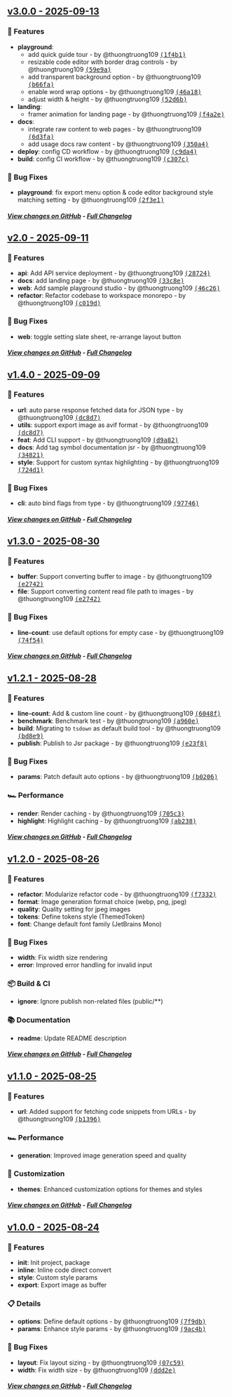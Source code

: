 ## [v3.0.0 - 2025-09-13](https://github.com/thuongtruong109/flashot/releases/tag/v3.0.0)

### 🚀 Features

- **playground**:
  - add quick guide tour - by @thuongtruong109 [<samp>(1f4b1)</samp>]()
  - resizable code editor with border drag controls - by @thuongtruong109 [<samp>(59e9a)</samp>](https://github.com/thuongtruong109/flashot/commit/59e9af620c24a9516cc9bc428112e3fafe14b72f)
  - add transparent background option - by @thuongtruong109 [<samp>(b66fa)</samp>](https://github.com/thuongtruong109/flashot/commit/b66fa2e26723e38d9261416e837350c8b2c0dbf4)
  - enable word wrap options - by @thuongtruong109 [<samp>(46a18)</samp>](https://github.com/thuongtruong109/flashot/commit/46a18bd436ab01bbd379793b19898ab8a2a65946)
  - adjust width & height - by @thuongtruong109 [<samp>(52d6b)</samp>](https://github.com/thuongtruong109/flashot/commit/52d6be981e1161311ddc88d496b24a0d38b40b07)
- **landing**:
  - framer animation for landing page - by @thuongtruong109 [<samp>(f4a2e)</samp>]()
- **docs**:
  - integrate raw content to web pages - by @thuongtruong109 [<samp>(6d3fa)</samp>](https://github.com/thuongtruong109/flashot/commit/6d3fa44e6a6900d0faa14404c540898488ae0dfb)
  - add usage docs raw content - by @thuongtruong109 [<samp>(350a4)</samp>](https://github.com/thuongtruong109/flashot/commit/350a44d0834dde1be1d376fdee7e49dd4ff6480c)
- **deploy**: config CD workflow - by @thuongtruong109 [<samp>(c9da4)</samp>](https://github.com/thuongtruong109/flashot/commit/c9da407707397c63553fb0575cde8558bab70b93)
- **build**: config CI workflow - by @thuongtruong109 [<samp>(c307c)</samp>](https://github.com/thuongtruong109/flashot/commit/c307c51d3cb9cf5ba08de2f7bf9c39543a31aab9)

### 🐞 Bug Fixes

- **playground**: fix export menu option & code editor background style matching setting - by @thuongtruong109 [<samp>(2f3e1)</samp>](1)

##### [View changes on GitHub](https://github.com/thuongtruong109/flashot/compare/v2.0.0...v3.0.0) - [Full Changelog](https://github.com/thuongtruong109/flashot/commits/v3.0.0)

## [v2.0 - 2025-09-11](https://github.com/thuongtruong109/flashot/releases/tag/v2.0.0)

### 🚀 Features

- **api**: Add API service deployment - by @thuongtruong109 [<samp>(28724)</samp>](https://github.com/thuongtruong109/flashot/commit/28724cde6091b5135f8de624510244b706765076)
- **docs**: add landing page - by @thuongtruong109 [<samp>(33c8e)</samp>](https://github.com/thuongtruong109/flashot/commit/33c8e77580cbff104125642ebe7fc55be2253963)
- **web**: Add sample playground studio - by @thuongtruong109 [<samp>(46c26)</samp>](https://github.com/thuongtruong109/flashot/commit/46c26cdf4127e5b2a01e5bc48945975e9c3aff18)
- **refactor**: Refactor codebase to workspace monorepo - by @thuongtruong109 [<samp>(c019d)</samp>](https://github.com/thuongtruong109/flashot/commit/c019d61bfd82c01293563139ba13d5e59a2f443f)

### 🐞 Bug Fixes

- **web**: toggle setting slate sheet, re-arrange layout button

##### [View changes on GitHub](https://github.com/thuongtruong109/flashot/compare/v1.4.0...v2.0.0) - [Full Changelog](https://github.com/thuongtruong109/flashot/commits/v2.0.0)

## [v1.4.0 - 2025-09-09](https://github.com/thuongtruong109/flashot/releases/tag/v1.4.0)

### 🚀 Features

- **url**: auto parse response fetched data for JSON type - by @thuongtruong109 [<samp>(dc8d7)</samp>](https://github.com/thuongtruong109/flashot/commit/dc8d751abf160fede96057c73316346742fe98fc)
- **utils**: support export image as avif format - by @thuongtruong109 [<samp>(dc8d7)</samp>](https://github.com/thuongtruong109/flashot/commit/dc8d751abf160fede96057c73316346742fe98fc)
- **feat**: Add CLI support - by @thuongtruong109 [<samp>(d9a82)</samp>](https://github.com/thuongtruong109/flashot/commit/d9a82ecf766468c7c958e9eb47efad3ca37871e0)
- **docs**: Add tag symbol documentation jsr - by @thuongtruong109 [<samp>(34821)</samp>](https://github.com/thuongtruong109/flashot/commit/34821b2e2da1fd1f07be77efb12bc17c074d68cb)
- **style**: Support for custom syntax highlighting - by @thuongtruong109 [<samp>(724d1)</samp>](https://github.com/thuongtruong109/flashot/commit/724d1ec05c228c2d3cfeac874f31b294833371ea)

### 🐞 Bug Fixes

- **cli**: auto bind flags from type - by @thuongtruong109 [<samp>(97746)</samp>](https://github.com/thuongtruong109/flashot/commit/977466249d82c1797ced489ca0688b1758623c89)

##### [View changes on GitHub](https://github.com/thuongtruong109/flashot/compare/v1.3.0...v1.4.0) - [Full Changelog](https://github.com/thuongtruong109/flashot/commits/v1.4.0)

## [v1.3.0 - 2025-08-30](https://github.com/thuongtruong109/flashot/releases/tag/v1.3.0)

### 🚀 Features

- **buffer**: Support converting buffer to image - by @thuongtruong109 [<samp>(e2742)</samp>](https://github.com/thuongtruong109/flashot/commit/e2742815596a65513a8ce86dc3c789b231ac4346)
- **file**: Support converting content read file path to images - by @thuongtruong109 [<samp>(e2742)</samp>](https://github.com/thuongtruong109/flashot/commit/e2742815596a65513a8ce86dc3c789b231ac4346)

### 🐞 Bug Fixes

- **line-count**: use default options for empty case - by @thuongtruong109 [<samp>(74f54)</samp>](https://github.com/thuongtruong109/flashot/commit/74f54d293c8fc97ecd3c7a2be71220efd2889d65)

##### [View changes on GitHub](https://github.com/thuongtruong109/flashot/compare/v1.2.1...v1.3.0) - [Full Changelog](https://github.com/thuongtruong109/flashot/commits/v1.3.0_)

## [v1.2.1 - 2025-08-28](https://github.com/thuongtruong109/flashot/releases/tag/v1.2.1)

### 🚀 Features

- **line-count**: Add & custom line count - by @thuongtruong109 [<samp>(6048f)</samp>](https://github.com/thuongtruong109/flashot/commit/6048f393de5a4a591ddb6e7a1618bca240b97c1d)
- **benchmark**: Benchmark test - by @thuongtruong109 [<samp>(a960e)</samp>](https://github.com/thuongtruong109/flashot/commit/a960e9f5d24a010b7397cf1582060d5c3e24df24)
- **build**: Migrating to `tsdown` as default build tool - by @thuongtruong109 [<samp>(bd8e9)</samp>](https://github.com/thuongtruong109/flashot/commit/bd8e95e23e73b8251703f2b1edf079d00fbbfbf6)
- **publish**: Publish to Jsr package - by @thuongtruong109 [<samp>(e23f8)</samp>](https://github.com/thuongtruong109/flashot/commit/e23f8348a736b02e54dfb9a87a5e43be57566025)

### 🐞 Bug Fixes

- **params**: Patch default auto options - by @thuongtruong109 [<samp>(b0206)</samp>](https://github.com/thuongtruong109/flashot/commit/b02067c6cde3b546393e4fd966224257d3e9f12e)

### 🏎 Performance

- **render**: Render caching - by @thuongtruong109 [<samp>(705c3)</samp>](https://github.com/thuongtruong109/flashot/commit/705c338e3173a89ea20161516a90526ca11aa0f8)
- **highlight**: Highlight caching - by @thuongtruong109 [<samp>(ab238)</samp>](https://github.com/thuongtruong109/flashot/commit/ab238af0b4d197d9d3604550a87987e64eedcaff)

##### [View changes on GitHub](https://github.com/thuongtruong109/flashot/compare/v1.2.0...v1.2.1) - [Full Changelog](https://github.com/thuongtruong109/flashot/commits/v1.2.1)

## [v1.2.0 - 2025-08-26](https://github.com/thuongtruong109/flashot/releases/tag/v1.2.0)

### 🚀 Features

- **refactor**: Modularize refactor code - by @thuongtruong109 [<samp>(f7332)</samp>](https://github.com/thuongtruong109/flashot/commit/f7332a493590b8f74485da727b7d54e23decb614)
- **format**: Image generation format choice (webp, png, jpeg)
- **quality**: Quality setting for jpeg images
- **tokens**: Define tokens style (ThemedToken)
- **font**: Change default font family (JetBrains Mono)

### 🐞 Bug Fixes

- **width**: Fix width size rendering
- **error**: Improved error handling for invalid input

### 📦 Build & CI

- **ignore**: Ignore publish non-related files (public/\*\*)

### 📚 Documentation

- **readme**: Update README description

##### [View changes on GitHub](https://github.com/thuongtruong109/flashot/compare/v1.1.0...v1.2.0) - [Full Changelog](https://github.com/thuongtruong109/flashot/commits/v1.2.0)

## [v1.1.0 - 2025-08-25](https://github.com/thuongtruong109/flashot/releases/tag/v1.1.0)

### 🚀 Features

- **url**: Added support for fetching code snippets from URLs - by @thuongtruong109 [<samp>(b1396)</samp>](https://github.com/thuongtruong109/flashot/commit/b1396d761c58415a77a7e68a9bb966f217762a10)

### 🏎 Performance

- **generation**: Improved image generation speed and quality

### 🎨 Customization

- **themes**: Enhanced customization options for themes and styles

##### [View changes on GitHub](https://github.com/thuongtruong109/flashot/compare/v1.0.0...v1.1.0) - [Full Changelog](https://github.com/thuongtruong109/flashot/commits/v1.1.0)

## [v1.0.0 - 2025-08-24](https://github.com/thuongtruong109/flashot/releases/tag/v1.0.0)

### 🚀 Features

- **init**: Init project, package
- **inline**: Inline code direct convert
- **style**: Custom style params
- **export**: Export image as buffer

### 📋 Details

- **options**: Define default options - by @thuongtruong109 [<samp>(7f9db)</samp>](https://github.com/thuongtruong109/flashot/commit/7f9dbe0f74c5b4f18a3594bb8e09b441bbe55d80)
- **params**: Enhance style params - by @thuongtruong109 [<samp>(9ac4b)</samp>](https://github.com/thuongtruong109/flashot/commit/9ac4b5f8de6cec67e71ac13498732bf289036953)

### 🐞 Bug Fixes

- **layout**: Fix layout sizing - by @thuongtruong109 [<samp>(07c59)</samp>](https://github.com/thuongtruong109/flashot/commit/07c59c9e2d45cb6b7b277b02f813d9a181079730)
- **width**: Fix width size - by @thuongtruong109 [<samp>(ddd2e)</samp>](https://github.com/thuongtruong109/flashot/commit/ddd2e6878ac646d69122b219fc454ba4582b9306)

##### [View changes on GitHub](https://github.com/thuongtruong109/flashot/compare/initial...v1.0.0) - [Full Changelog](https://github.com/thuongtruong109/flashot/commits/v1.0.0)

